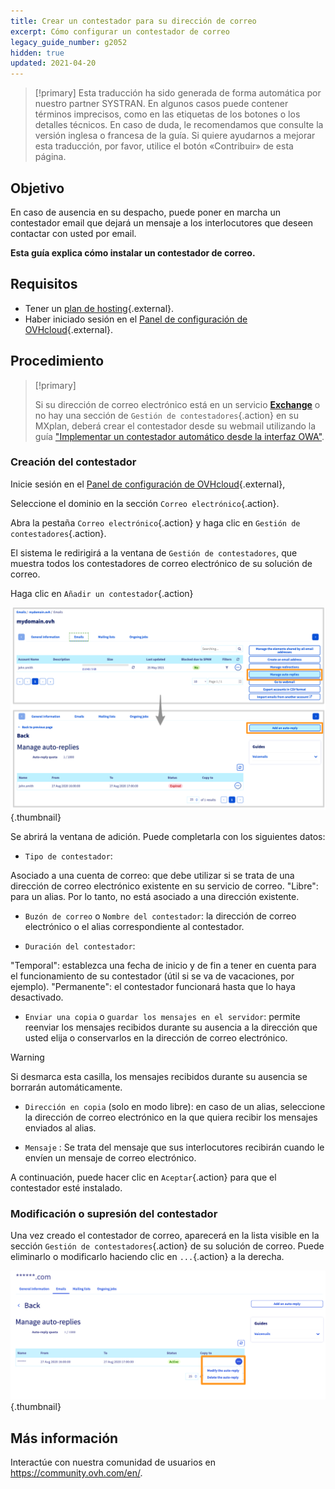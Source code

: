```yaml
---
title: Crear un contestador para su dirección de correo
excerpt: Cómo configurar un contestador de correo
legacy_guide_number: g2052
hidden: true
updated: 2021-04-20
---
```


> [!primary]
> Esta traducción ha sido generada de forma automática por nuestro partner SYSTRAN. En algunos casos puede contener términos imprecisos, como en las etiquetas de los botones o los detalles técnicos. En caso de duda, le recomendamos que consulte la versión inglesa o francesa de la guía. Si quiere ayudarnos a mejorar esta traducción, por favor, utilice el botón «Contribuir» de esta página.
> 


## Objetivo

En caso de ausencia en su despacho, puede poner en marcha un contestador email que dejará un mensaje a los interlocutores que deseen contactar con usted por email.

**Esta guía explica cómo instalar un contestador de correo.**

## Requisitos

- Tener un [plan de hosting](https://www.ovhcloud.com/es/web-hosting/){.external}.
- Haber iniciado sesión en el [Panel de configuración de OVHcloud](https://ca.ovh.com/auth/?action=gotomanager&from=https://www.ovh.com/world/&ovhSubsidiary=ws){.external}.

## Procedimiento

> [!primary]
>
> Si su dirección de correo electrónico está en un servicio [**Exchange**](https://www.ovhcloud.com/es/emails/hosted-exchange/) o no hay una sección de `Gestión de contestadores`{.action} en su MXplan, deberá crear el contestador desde su webmail utilizando la guía ["Implementar un contestador automático desde la interfaz OWA"](/pages/web_cloud/email_and_collaborative_solutions/using_the_outlook_web_app_webmail/owa_automatic_replies).

### Creación del contestador

Inicie sesión en el  [Panel de configuración de OVHcloud](https://ca.ovh.com/auth/?action=gotomanager&from=https://www.ovh.com/world/&ovhSubsidiary=ws){.external}, 

Seleccione el dominio en la sección `Correo electrónico`{.action}.

Abra la pestaña `Correo electrónico`{.action} y haga clic en `Gestión de contestadores`{.action}.

El sistema le redirigirá a la ventana de `Gestión de contestadores`, que muestra todos los contestadores de correo electrónico de su solución de correo.

Haga clic en `Añadir un contestador`{.action}

![hosting](images/email_responder01.png){.thumbnail}

Se abrirá la ventana de adición. Puede completarla con los siguientes datos:

- `Tipo de contestador`:

Asociado a una cuenta de correo: que debe utilizar si se trata de una dirección de correo electrónico existente en su servicio de correo.
"Libre": para un alias. Por lo tanto, no está asociado a una dirección existente.

- `Buzón de correo` o `Nombre del contestador`: la dirección de correo electrónico o el alias correspondiente al contestador.

- `Duración del contestador`:

"Temporal": establezca una fecha de inicio y de fin a tener en cuenta para el funcionamiento de su contestador (útil si se va de vacaciones, por ejemplo).
"Permanente": el contestador funcionará hasta que lo haya desactivado.

- `Enviar una copia` o `guardar los mensajes en el servidor`: permite reenviar los mensajes recibidos durante su ausencia a la dirección que usted elija o conservarlos en la dirección de correo electrónico.

> [!warning]
> Si desmarca esta casilla, los mensajes recibidos durante su ausencia se borrarán automáticamente.

- `Dirección en copia` (solo en modo libre): en caso de un alias, seleccione la dirección de correo electrónico en la que quiera recibir los mensajes enviados al alias.

- `Mensaje` : Se trata del mensaje que sus interlocutores recibirán cuando le envíen un mensaje de correo electrónico.

A continuación, puede hacer clic en `Aceptar`{.action} para que el contestador esté instalado.

### Modificación o supresión del contestador

Una vez creado el contestador de correo, aparecerá en la lista visible en la sección `Gestión de contestadores`{.action} de su solución de correo. Puede eliminarlo o modificarlo haciendo clic en `...`{.action} a la derecha.

![hosting](images/email_responder02.png){.thumbnail}

## Más información

Interactúe con nuestra comunidad de usuarios en <https://community.ovh.com/en/>.